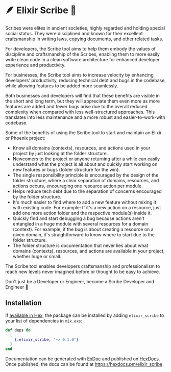 # 🪶 Elixir Scribe 📜

Scribes were elites in ancient societies, highly regarded and holding special social status. They were disciplined and known for their excellent craftsmanship in writing laws, copying documents, and other related tasks.

For developers, the Scribe tool aims to help them embody the values of discipline and craftsmanship of the Scribes, enabling them to more easily write clean code in a clean software architecture for enhanced developer experience and productivity.

For businesses, the Scribe tool aims to increase velocity by enhancing developers' productivity, reducing technical debt and bugs in the codebase, while allowing features to be added more seamlessly.

Both businesses and developers will find that these benefits are visible in the short and long term, but they will appreciate them even more as more features are added and fewer bugs arise due to the overall reduced complexity when compared with less well-structured approaches. This translates into less maintenance and a more robust and easier-to-work-with codebase.

Some of the benefits of using the Scribe tool to start and maintain an Elixir or Phoenix project:

* Know all domains (contexts), resources, and actions used in your project by just looking at the folder structure.
* Newcomers to the project or anyone returning after a while can easily understand what the project is all about and quickly start working on new features or bugs (folder structure for the win).
* The single responsibility principle is encouraged by the design of the folder structure, where a clear separation of domains, resources, and actions occurs, encouraging one resource action per module.
* Helps reduce tech debt due to the separation of concerns encouraged by the folder structure.
* It's much easier to find where to add a new feature without mixing it with existing code. For example: If it's a new action on a resource, just add one more action folder and the respective module(s) inside it.
* Quickly find and start debugging a bug because actions aren't entangled in a huge module with several resources for a domain (context). For example, if the bug is about creating a resource on a given domain, it's straightforward to know where to start due to the folder structure.
* The folder structure is documentation that never lies about what domains (contexts), resources, and actions are available in your project, whether huge or small.

The Scribe tool enables developers craftsmanship and professionalism to reach new levels never imagined before or thought to be easy to achieve.

Don't just be a Developer or Engineer, become a Scribe Developer and Engineer 🚀


## Installation

If [available in Hex](https://hex.pm/docs/publish), the package can be installed
by adding `elixir_scribe` to your list of dependencies in `mix.exs`:

```elixir
def deps do
  [
    {:elixir_scribe, "~> 0.1.0"}
  ]
end
```

Documentation can be generated with [ExDoc](https://github.com/elixir-lang/ex_doc)
and published on [HexDocs](https://hexdocs.pm). Once published, the docs can
be found at <https://hexdocs.pm/elixir_scribe>.
